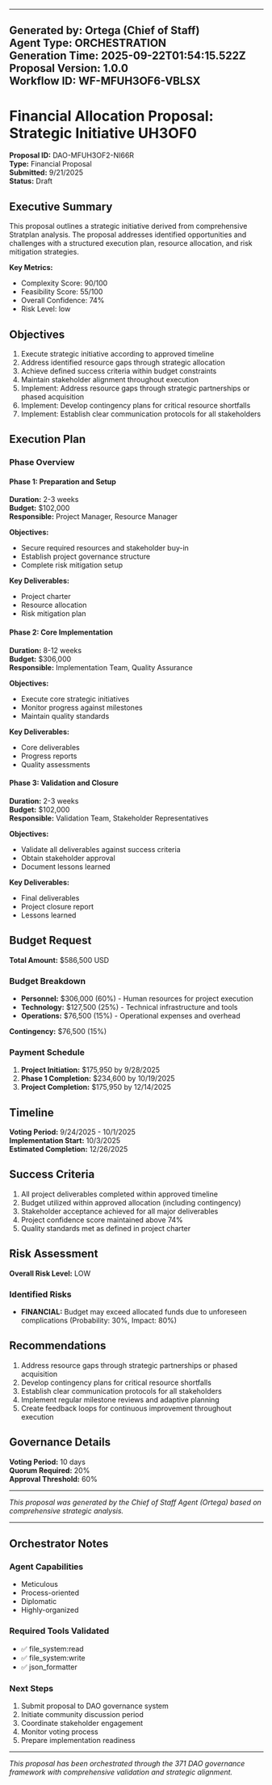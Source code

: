 
---
**Generated by:** Ortega (Chief of Staff)  
**Agent Type:** ORCHESTRATION  
**Generation Time:** 2025-09-22T01:54:15.522Z  
**Proposal Version:** 1.0.0  
**Workflow ID:** WF-MFUH3OF6-VBLSX  
---

# Financial Allocation Proposal: Strategic Initiative UH3OF0

**Proposal ID:** DAO-MFUH3OF2-NI66R  
**Type:** Financial Proposal  
**Submitted:** 9/21/2025  
**Status:** Draft  

## Executive Summary

This proposal outlines a strategic initiative derived from comprehensive Stratplan analysis. The proposal addresses identified opportunities and challenges with a structured execution plan, resource allocation, and risk mitigation strategies.

**Key Metrics:**
- Complexity Score: 90/100
- Feasibility Score: 55/100  
- Overall Confidence: 74%
- Risk Level: low

## Objectives

1. Execute strategic initiative according to approved timeline
2. Address identified resource gaps through strategic allocation
3. Achieve defined success criteria within budget constraints
4. Maintain stakeholder alignment throughout execution
5. Implement: Address resource gaps through strategic partnerships or phased acquisition
6. Implement: Develop contingency plans for critical resource shortfalls
7. Implement: Establish clear communication protocols for all stakeholders

## Execution Plan

### Phase Overview

#### Phase 1: Preparation and Setup
**Duration:** 2-3 weeks  
**Budget:** $102,000  
**Responsible:** Project Manager, Resource Manager

**Objectives:**
- Secure required resources and stakeholder buy-in
- Establish project governance structure
- Complete risk mitigation setup

**Key Deliverables:**
- Project charter
- Resource allocation
- Risk mitigation plan


#### Phase 2: Core Implementation
**Duration:** 8-12 weeks  
**Budget:** $306,000  
**Responsible:** Implementation Team, Quality Assurance

**Objectives:**
- Execute core strategic initiatives
- Monitor progress against milestones
- Maintain quality standards

**Key Deliverables:**
- Core deliverables
- Progress reports
- Quality assessments


#### Phase 3: Validation and Closure
**Duration:** 2-3 weeks  
**Budget:** $102,000  
**Responsible:** Validation Team, Stakeholder Representatives

**Objectives:**
- Validate all deliverables against success criteria
- Obtain stakeholder approval
- Document lessons learned

**Key Deliverables:**
- Final deliverables
- Project closure report
- Lessons learned


## Budget Request


**Total Amount:** $586,500 USD

### Budget Breakdown
- **Personnel:** $306,000 (60%) - Human resources for project execution
- **Technology:** $127,500 (25%) - Technical infrastructure and tools
- **Operations:** $76,500 (15%) - Operational expenses and overhead

**Contingency:** $76,500 (15%)

### Payment Schedule
1. **Project Initiation:** $175,950 by 9/28/2025
2. **Phase 1 Completion:** $234,600 by 10/19/2025
3. **Project Completion:** $175,950 by 12/14/2025


## Timeline

**Voting Period:** 9/24/2025 - 10/1/2025  
**Implementation Start:** 10/3/2025  
**Estimated Completion:** 12/26/2025

## Success Criteria

1. All project deliverables completed within approved timeline
2. Budget utilized within approved allocation (including contingency)
3. Stakeholder acceptance achieved for all major deliverables
4. Project confidence score maintained above 74%
5. Quality standards met as defined in project charter

## Risk Assessment

**Overall Risk Level:** LOW

### Identified Risks
- **FINANCIAL:** Budget may exceed allocated funds due to unforeseen complications (Probability: 30%, Impact: 80%)

## Recommendations

1. Address resource gaps through strategic partnerships or phased acquisition
2. Develop contingency plans for critical resource shortfalls
3. Establish clear communication protocols for all stakeholders
4. Implement regular milestone reviews and adaptive planning
5. Create feedback loops for continuous improvement throughout execution

## Governance Details

**Voting Period:** 10 days  
**Quorum Required:** 20%  
**Approval Threshold:** 60%

---

*This proposal was generated by the Chief of Staff Agent (Ortega) based on comprehensive strategic analysis.*


---

## Orchestrator Notes

### Agent Capabilities
- Meticulous
- Process-oriented
- Diplomatic
- Highly-organized

### Required Tools Validated
- ✅ file_system:read
- ✅ file_system:write
- ✅ json_formatter

### Next Steps
1. Submit proposal to DAO governance system
2. Initiate community discussion period
3. Coordinate stakeholder engagement
4. Monitor voting process
5. Prepare implementation readiness

---

*This proposal has been orchestrated through the 371 DAO governance framework with comprehensive validation and strategic alignment.*
